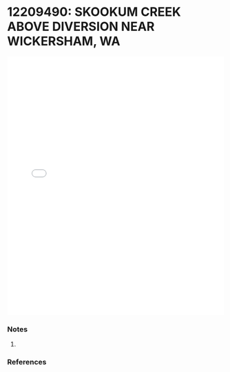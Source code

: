 # 12209490: SKOOKUM CREEK ABOVE DIVERSION NEAR WICKERSHAM, WA

<iframe src="/_static/stations/12209490_fdc.html" width="100%" height="600" frameborder="0"></iframe>

### Notes
1. 

### References

